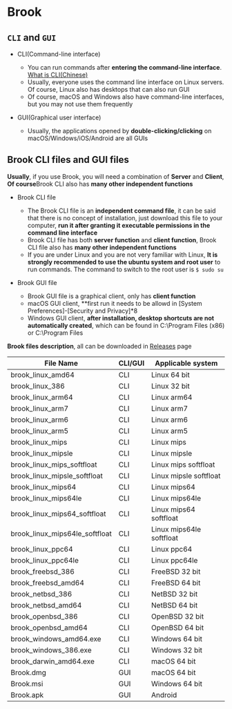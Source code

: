 # Brook

## `CLI` and `GUI`

- CLI(Command-line interface)

    - You can run commands after **entering the command-line interface**. [What is CLI(Chinese)](https://talks.txthinking.com/)
    - Usually, everyone uses the command line interface on Linux servers. Of course, Linux also has desktops that can also run GUI
    - Of course, macOS and Windows also have command-line interfaces, but you may not use them frequently

- GUI(Graphical user interface)

    - Usually, the applications opened by **double-clicking/clicking** on macOS/Windows/iOS/Android are all GUIs

## Brook CLI files and GUI files

**Usually**, if you use Brook, you will need a combination of **Server** and **Client**, **Of course**Brook CLI also has **many other independent functions**

- Brook CLI file

    - The Brook CLI file is an **independent command file**, it can be said that there is no concept of installation, just download this file to your computer, **run it after granting it executable permissions in the command line interface**
    - Brook CLI file has both **server function** and **client function**, Brook CLI file also has **many other independent functions**
    - If you are under Linux and you are not very familiar with Linux, **It is strongly recommended to use the ubuntu system and root user** to run commands. The command to switch to the root user is `$ sudo su`

- Brook GUI file

    - Brook GUI file is a graphical client, only has **client function**
    - macOS GUI client, **first run it needs to be allowd in [System Preferences]-[Security and Privacy]*8
    - Windows GUI client, **after installation, desktop shortcuts are not automatically created**, which can be found in C:\Program Files (x86) or C:\Program Files

**Brook files description**, all can be downloaded in [Releases](https://github.com/txthinking/brook/releases/tag/v20210214) page

| File Name | CLI/GUI | Applicable system |
| --- | --- | --- |
| brook_linux_amd64 | CLI| Linux 64 bit |
| brook_linux_386 | CLI| Linux 32 bit |
| brook_linux_arm64 | CLI| Linux arm64 |
| brook_linux_arm7 | CLI| Linux arm7 |
| brook_linux_arm6 | CLI| Linux arm6 |
| brook_linux_arm5 | CLI| Linux arm5 |
| brook_linux_mips | CLI| Linux mips |
| brook_linux_mipsle | CLI| Linux mipsle |
| brook_linux_mips_softfloat | CLI| Linux mips softfloat |
| brook_linux_mipsle_softfloat | CLI| Linux mipsle softfloat |
| brook_linux_mips64 | CLI| Linux mips64 |
| brook_linux_mips64le | CLI| Linux mips64le |
| brook_linux_mips64_softfloat | CLI| Linux mips64 softfloat |
| brook_linux_mips64le_softfloat | CLI| Linux mips64le softfloat |
| brook_linux_ppc64 | CLI| Linux ppc64 |
| brook_linux_ppc64le | CLI| Linux ppc64le |
| brook_freebsd_386 | CLI| FreeBSD 32 bit |
| brook_freebsd_amd64| CLI| FreeBSD 64 bit |
| brook_netbsd_386 | CLI| NetBSD 32 bit |
| brook_netbsd_amd64 | CLI| NetBSD 64 bit |
| brook_openbsd_386 | CLI| OpenBSD 32 bit |
| brook_openbsd_amd64| CLI| OpenBSD 64 bit |
| brook_windows_amd64.exe| CLI| Windows 64 bit |
| brook_windows_386.exe| CLI| Windows 32 bit |
| brook_darwin_amd64.exe| CLI| macOS 64 bit |
| Brook.dmg | GUI| macOS 64 bit |
| Brook.msi | GUI| Windows 64 bit |
| Brook.apk | GUI| Android |
